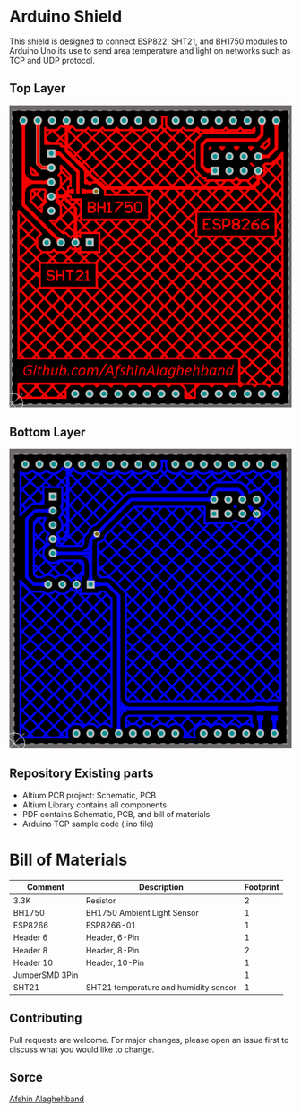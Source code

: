 # Arduino Shield 
This shield is designed to connect ESP822, SHT21, and BH1750 modules to Arduino Uno 
its use to send area temperature and light on networks such as TCP and UDP protocol. 

## Top Layer
![top layer]( image/top.png "Top layer")

## Bottom Layer
![top layer]( image/bottom.png "Bottom layer")


## Repository Existing parts
- Altium PCB project: Schematic, PCB 
- Altium Library contains all components  
- PDF contains Schematic, PCB, and bill of materials 
- Arduino TCP sample code (.ino file)


# Bill of Materials 

|Comment|Description|Footprint|
|---|---|-|
3.3K|Resistor|2
BH1750|BH1750 Ambient Light Sensor|1
ESP8266|ESP8266-01|1
Header 6|Header, 6-Pin|1
Header 8|Header, 8-Pin|2
Header 10|Header, 10-Pin|1
JumperSMD 3Pin| |1
SHT21|SHT21 temperature and humidity sensor|1


## Contributing
Pull requests are welcome. For major changes, please open an issue first to discuss what you would like to change.


## Sorce
[Afshin Alaghehband](https://github.com/AfshinAlaghehband/PCB-Designe)

